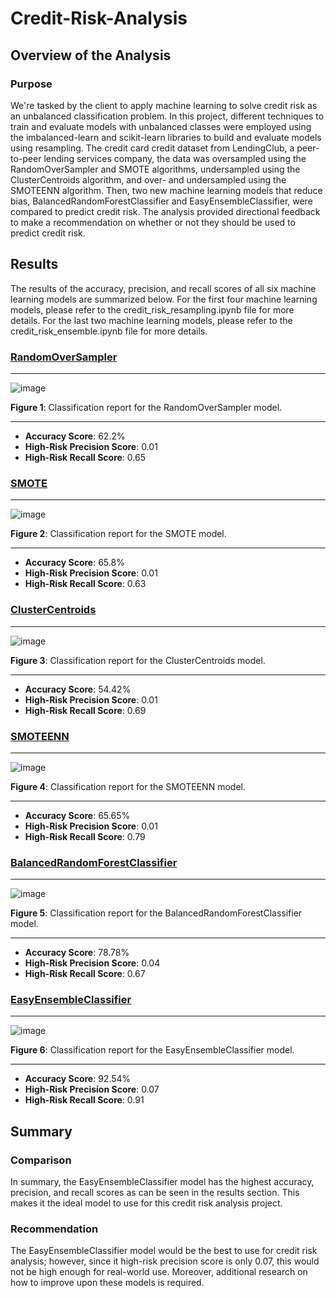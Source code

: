 # Credit-Risk-Analysis
## Overview of the Analysis
### Purpose
We're tasked by the client to apply machine learning to solve credit risk as an unbalanced classification problem. In this project, different techniques to train and evaluate models with unbalanced classes were employed using the imbalanced-learn and scikit-learn libraries to build and evaluate models using resampling. The credit card credit dataset from LendingClub, a peer-to-peer lending services company, the data was oversampled using the RandomOverSampler and SMOTE algorithms, undersampled using the ClusterCentroids algorithm, and over- and undersampled using the SMOTEENN algorithm. Then, two new machine learning models that reduce bias, BalancedRandomForestClassifier and EasyEnsembleClassifier, were compared to predict credit risk. The analysis provided directional feedback to make a recommendation on whether or not they should be used to predict credit risk.

## Results
The results of the accuracy, precision, and recall scores of all six machine learning models are summarized below. For the first four machine learning models, please refer to the credit_risk_resampling.ipynb file for more details. For the last two machine learning models, please refer to the credit_risk_ensemble.ipynb file for more details.

### [RandomOverSampler](https://imbalanced-learn.org/stable/references/generated/imblearn.over_sampling.RandomOverSampler.html)
_____

![image](https://user-images.githubusercontent.com/107658895/194735894-408346a8-aa8a-4339-b823-a9e37c7aabfb.png)

**Figure 1**: Classification report for the RandomOverSampler model.
_____

* **Accuracy Score**: 62.2%
* **High-Risk Precision Score**: 0.01
* **High-Risk Recall Score**: 0.65

### [SMOTE](https://imbalanced-learn.org/stable/references/generated/imblearn.over_sampling.SMOTE.html)
_____

![image](https://user-images.githubusercontent.com/107658895/194735985-12b197ac-d445-44cd-ac34-6697bc762042.png)

**Figure 2**: Classification report for the SMOTE model.
_____

* **Accuracy Score**: 65.8%
* **High-Risk Precision Score**: 0.01
* **High-Risk Recall Score**: 0.63

### [ClusterCentroids](https://imbalanced-learn.org/stable/references/generated/imblearn.under_sampling.ClusterCentroids.html)
_____

![image](https://user-images.githubusercontent.com/107658895/194736178-b0298b82-fc57-4f04-8abd-1947228bbcc3.png)

**Figure 3**: Classification report for the ClusterCentroids model.
_____

* **Accuracy Score**: 54.42%
* **High-Risk Precision Score**: 0.01
* **High-Risk Recall Score**: 0.69

### [SMOTEENN](https://imbalanced-learn.org/stable/references/generated/imblearn.combine.SMOTEENN.html)
_____

![image](https://user-images.githubusercontent.com/107658895/194736095-47cb3bcf-ee31-4538-8bb4-6cc05d4a9410.png)

**Figure 4**: Classification report for the SMOTEENN model.
_____

* **Accuracy Score**: 65.65%
* **High-Risk Precision Score**: 0.01
* **High-Risk Recall Score**: 0.79

### [BalancedRandomForestClassifier](https://imbalanced-learn.org/stable/references/generated/imblearn.ensemble.BalancedRandomForestClassifier.html)
_____

![image](https://user-images.githubusercontent.com/107658895/194736234-81e7a32b-f4ce-43b2-8865-675fc243f21d.png)

**Figure 5**: Classification report for the BalancedRandomForestClassifier model.
_____

* **Accuracy Score**: 78.78%
* **High-Risk Precision Score**: 0.04
* **High-Risk Recall Score**: 0.67

### [EasyEnsembleClassifier](https://imbalanced-learn.org/stable/references/generated/imblearn.ensemble.EasyEnsembleClassifier.html)
_____

![image](https://user-images.githubusercontent.com/107658895/194736267-dfc773b5-d3f0-44d6-a0c3-782c894e3055.png)

**Figure 6**: Classification report for the EasyEnsembleClassifier model.
_____

* **Accuracy Score**: 92.54%
* **High-Risk Precision Score**: 0.07
* **High-Risk Recall Score**: 0.91

## Summary
### Comparison
In summary, the EasyEnsembleClassifier model has the highest accuracy, precision, and recall scores as can be seen in the results section. This makes it the ideal model to use for this credit risk analysis project.

### Recommendation
The EasyEnsembleClassifier model would be the best to use for credit risk analysis; however, since it high-risk precision score is only 0.07, this would not be high enough for real-world use. Moreover, additional research on how to improve upon these models is required.
